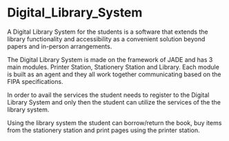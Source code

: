 # Digital_Library_System
A Digital Library System for the students is a software that extends the library functionality and accessibility as a convenient solution beyond papers and in-person arrangements.

The Digital Library System is made on the framework of JADE and has 3 main modules. Printer Station, Stationery Station and Library. Each module is built as an agent and they all work together communicating based on the FIPA specifications. 

In order to avail the services the student needs to register to the Digital Library System and only then the student can utilize the services of the the library system. 

Using the library system the student can borrow/return the book, buy items from the stationery station and print pages using the printer station. 
